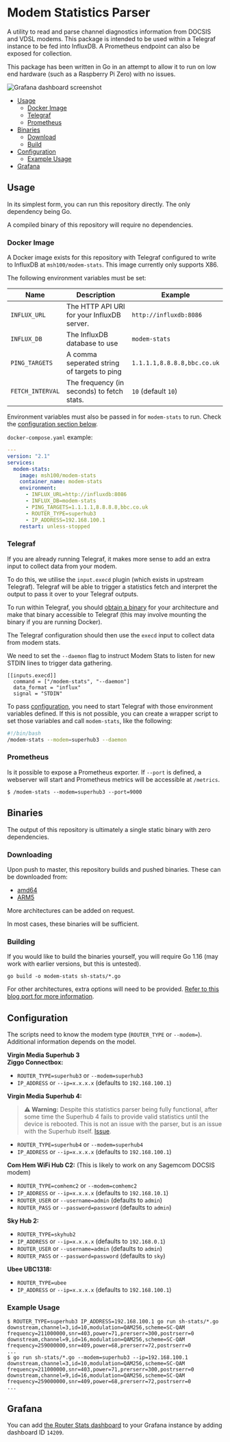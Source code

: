 # Modem Statistics Parser

A utility to read and parse channel diagnostics information from DOCSIS and
VDSL modems.
This package is intended to be used within a Telegraf instance to be fed into
InfluxDB.
A Prometheus endpoint can also be exposed for collection.

This package has been written in Go in an attempt to allow it to run on low end
hardware (such as a Raspberry Pi Zero) with no issues.

![Grafana dashboard screenshot](https://user-images.githubusercontent.com/4477262/114266746-cd910980-99ef-11eb-8a5e-f4f719897719.JPG)


 * [Usage](#Usage)
   * [Docker Image](#Docker-Image)
   * [Telegraf](#Telegraf)
   * [Prometheus](#Prometheus)
 * [Binaries](#Binaries)
   * [Download](#Downloading)
   * [Build](#Building)
 * [Configuration](#Configuration)
   * [Example Usage](#Example-Usage)
 * [Grafana](#Grafana)


## Usage

In its simplest form, you can run this repository directly.
The only dependency being Go.

A compiled binary of this repository will require no dependencies.


### Docker Image

A Docker image exists for this repository with Telegraf configured to write to
InfluxDB at `msh100/modem-stats`.
This image currently only supports X86.

The following environment variables must be set:

Name             | Description                                 | Example
-----------------|---------------------------------------------|---------------------
`INFLUX_URL`     | The HTTP API URI for your InfluxDB server.  | `http://influxdb:8086`
`INFLUX_DB`      | The InfluxDB database to use                | `modem-stats`
`PING_TARGETS`   | A comma seperated string of targets to ping | `1.1.1.1,8.8.8.8,bbc.co.uk`
`FETCH_INTERVAL` | The frequency (in seconds) to fetch stats.  | `10` (default `10`)

Environment variables must also be passed in for `modem-stats` to run.
Check the [configuration section below](#Configuration).

`docker-compose.yaml` example:
```yaml
---
version: "2.1"
services:
  modem-stats:
    image: msh100/modem-stats
    container_name: modem-stats
    environment:
      - INFLUX_URL=http://influxdb:8086
      - INFLUX_DB=modem-stats
      - PING_TARGETS=1.1.1.1,8.8.8.8,bbc.co.uk
      - ROUTER_TYPE=superhub3
      - IP_ADDRESS=192.168.100.1
    restart: unless-stopped
```


### Telegraf

If you are already running Telegraf, it makes more sense to add an extra input
to collect data from your modem.

To do this, we utilise the `input.execd` plugin (which exists in upstream
Telegraf).
Telegraf will be able to trigger a statistics fetch and interpret the output to
pass it over to your Telegraf outputs.

To run within Telegraf, you should [obtain a binary](#Downloading) for your
architecture and make that binary accessible to Telegraf (this may involve
mounting the binary if you are running Docker).

The Telegraf configuration should then use the `execd` input to collect data
from modem stats.

We need to set the `--daemon` flag to instruct Modem Stats to listen for new
STDIN lines to trigger data gathering.

```
[[inputs.execd]]
  command = ["/modem-stats", "--daemon"]
  data_format = "influx"
  signal = "STDIN"
```

To pass [configuration](#Configuration), you need to start Telegraf with those
environment variables defined.
If this is not possible, you can create a wrapper script to set those variables
and call `modem-stats`, like the following:

```bash
#!/bin/bash
/modem-stats --modem=superhub3 --daemon
```


### Prometheus

Is it possible to expose a Prometheus exporter.
If `--port` is defined, a webserver will start and Prometheus metrics will be
accessible at `/metrics`.

```
$ /modem-stats --modem=superhub3 --port=9000
```


## Binaries

The output of this repository is ultimately a single static binary with zero
dependencies.


### Downloading

Upon push to master, this repository builds and pushed binaries.
These can be downloaded from:

 * [amd64](https://b2.msh100.uk/file/modem-stats/modem-stats.x86)
 * [ARM5](https://b2.msh100.uk/file/modem-stats/modem-stats.arm5)

More architectures can be added on request.

In most cases, these binaries will be sufficient.


### Building

If you would like to build the binaries yourself, you will require Go 1.16 (may
work with earlier versions, but this is untested).

```
go build -o modem-stats sh-stats/*.go
```

For other architectures, extra options will need to be provided.
[Refer to this blog port for more information](https://www.digitalocean.com/community/tutorials/how-to-build-go-executables-for-multiple-platforms-on-ubuntu-16-04).


## Configuration

The scripts need to know the modem type (`ROUTER_TYPE` or `--modem=`).
Additional information depends on the model.

**Virgin Media Superhub 3<br/>
Ziggo Connectbox:**
 * `ROUTER_TYPE=superhub3` or `--modem=superhub3`
 * `IP_ADDRESS` or `--ip=x.x.x.x` (defaults to `192.168.100.1`)

**Virgin Media Superhub 4:**
> **:warning: Warning:** Despite this statistics parser being fully functional, after some time the Superhub 4 fails to provide valid statistics until the device is rebooted. This is not an issue with the parser, but is an issue with the Superhub itself. [Issue](https://github.com/msh100/modem-stats/issues/2).
 * `ROUTER_TYPE=superhub4` or `--modem=superhub4`
 * `IP_ADDRESS` or `--ip=x.x.x.x` (defaults to `192.168.100.1`)

**Com Hem WiFi Hub C2:**
(This is likely to work on any Sagemcom DOCSIS modem)
 * `ROUTER_TYPE=comhemc2` or `--modem=comhemc2`
 * `IP_ADDRESS` or `--ip=x.x.x.x` (defaults to `192.168.10.1`)
 * `ROUTER_USER` or `--username=admin` (defaults to `admin`)
 * `ROUTER_PASS` or `--password=password` (defaults to `admin`)

**Sky Hub 2:**
 * `ROUTER_TYPE=skyhub2`
 * `IP_ADDRESS` or `--ip=x.x.x.x` (defaults to `192.168.0.1`)
 * `ROUTER_USER` or `--username=admin` (defaults to `admin`)
 * `ROUTER_PASS` or `--password=password` (defaults to `sky`)

**Ubee UBC1318:**
 * `ROUTER_TYPE=ubee`
 * `IP_ADDRESS` or `--ip=x.x.x.x` (defaults to `192.168.100.1`)


### Example Usage

```
$ ROUTER_TYPE=superhub3 IP_ADDRESS=192.168.100.1 go run sh-stats/*.go
downstream,channel=3,id=10,modulation=QAM256,scheme=SC-QAM frequency=211000000,snr=403,power=71,prerserr=300,postrserr=0
downstream,channel=9,id=16,modulation=QAM256,scheme=SC-QAM frequency=259000000,snr=409,power=68,prerserr=72,postrserr=0
...
$ go run sh-stats/*.go --modem=superhub3 --ip=192.168.100.1
downstream,channel=3,id=10,modulation=QAM256,scheme=SC-QAM frequency=211000000,snr=403,power=71,prerserr=300,postrserr=0
downstream,channel=9,id=16,modulation=QAM256,scheme=SC-QAM frequency=259000000,snr=409,power=68,prerserr=72,postrserr=0
...
```


## Grafana

You can add [the Router Stats dashboard](https://grafana.com/grafana/dashboards/14209)
to your Grafana instance by adding dashboard ID `14209`.
